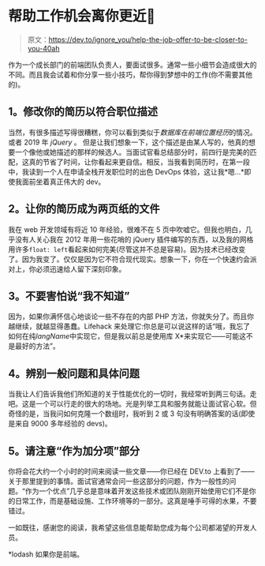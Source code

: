 # 帮助工作机会离你更近🎉

> 原文：<https://dev.to/ignore_you/help-the-job-offer-to-be-closer-to-you-40ah>

作为一个成长部门的前端团队负责人，要面试很多。通常一些小细节会造成很大的不同。而且我会试着和你分享一些小技巧，帮你得到梦想中的工作(你不需要其他的)。

## 1。修改你的简历以符合职位描述

当然，有很多描述写得很糟糕，你可以看到类似于*数据库在前端位置经历*的情况。或者 2019 年 *jQuery* 。
但是让我们想象一下，这个描述是由某人写的，他真的想要一个像他或她描述的那样的候选人。当面试官看总结部分时，前四行是完美的匹配，这真的节省了时间，让你看起来更自信。相反，当我看到简历时，在第一段中，我读到一个人在申请全栈开发职位时的出色 DevOps 体验，这让我*嗯...*即使我面前坐着真正伟大的 dev。

## 2。让你的简历成为两页纸的文件

我在 web 开发领域有将近 10 年经验，很难不在 5 页中吹嘘它。但我也明白，几乎没有人关心我在 2012 年用一些花哨的 jQuery 插件编写的东西，以及我的网格用许多`float: left`看起来如何完美(尽管这并不总是容易)。因为技术已经改变了。因为我变了。仅仅是因为它不符合现代现实。想象一下，你在一个快速约会派对上，你必须迅速给人留下深刻印象。

## 3。不要害怕说“我不知道”

因为，如果你满怀信心地谈论一些不存在的内部 PHP 方法，你就失分了。而且你越继续，就越显得愚蠢。Lifehack 来处理它:你总是可以说这样的话“哦，我忘了如何在纯*langName*中实现它，但是我以前总是使用库 X*来实现它——可能这不是最好的方法”。

## 4。辨别一般问题和具体问题

当我让人们告诉我他们所知道的关于性能优化的一切时，我经常听到两三句话。走吧。这是一个可以行走的很大的场地。光是列举工具和服务就能让面试官心软。但奇怪的是，当我问如何克隆一个数组时，我听到 2 或 3 句没有明确答案的话(即使是来自 9000 多年经验的 devs)。

## 5。请注意“作为加分项”部分

你将会花大约一个小时的时间来阅读一些文章——你已经在 DEV.to 上看到了——关于那里提到的事情。面试官通常会问一些这部分的问题，作为一般性的问题。“作为一个优点”几乎总是意味着开发这些技术或团队刚刚开始使用它们不是你的日常工作，而是基础设施、工作环境等的一部分。这真是唾手可得的水果，不要错过。

一如既往，感谢您的阅读，我希望这些信息能帮助您成为每个公司都渴望的开发人员。

*lodash 如果你是前端。